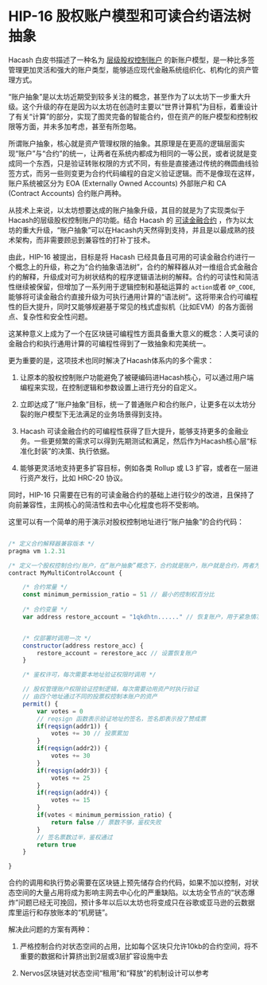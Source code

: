 HIP-16 股权账户模型和可读合约语法树抽象
===

Hacash 白皮书描述了一种名为 [层级股权控制账户](https://github.com/hacash/doc-chinese/blob/main/whitepaper.md#3-%E5%B1%82%E7%BA%A7%E8%82%A1%E6%9D%83%E6%8E%A7%E5%88%B6%E8%B4%A6%E6%88%B7) 的新账户模型，是一种比多签管理更加灵活和强大的账户类型，能够适应现代金融系统组织化、机构化的资产管理方式。

“账户抽象”是以太坊近期受到较多关注的概念，甚至作为了以太坊下一步重大升级。这个升级的存在是因为以太坊在创造时主要以“世界计算机”为目标，着重设计了有关“计算”的部分，实现了图灵完备的智能合约，但在资产的账户模型和控制权限等方面，并未多加考虑，甚至有所忽略。

所谓账户抽象，核心就是资产管理权限的抽象。其原理是在更高的逻辑层面实现“账户”与“合约”的统一，让两者在系统内都成为相同的一等公民，或者说就是变成同一个东西，只是验证转账权限的方式不同，有些是直接通过传统的椭圆曲线验签方式，而另一些则变更为合约代码编程的自定义验证逻辑。而不是像现在这样，账户系统被区分为 EOA (Externally Owned Accounts) 外部账户和 CA (Contract Accounts) 合约账户两种。

从技术上来说，以太坊想要达成的账户抽象升级，其目的就是为了实现类似于Hacash的层级股权控制账户的功能。结合 Hacash 的 [可读金融合约](https://github.com/hacash/doc-chinese/blob/main/tech/readability_contract_introduction_cn.md) ，作为以太坊的重大升级，“账户抽象”可以在Hacash内天然得到支持，并且是以最成熟的技术架构，而非需要顾忌到兼容性的打补丁技术。

由此，HIP-16 被提出，目标是将 Hacash 已经具备且可用的可读金融合约进行一个概念上的升级，称之为“合约抽象语法树”，合约的解释器从对一维组合式金融合约的解释，升级成对可为树状结构的程序逻辑语法树的解释。合约的可读性和简洁性继续被保留，但增加了一系列用于逻辑控制和基础运算的 `action`或者 `OP_CODE`, 能够将可读金融合约直接升级为可执行通用计算的“语法树”。这将带来合约可编程性的巨大提升，同时又能够规避基于常见的栈式虚拟机（比如EVM）的各方面弱点、复杂性和安全性问题。

这某种意义上成为了一个在区块链可编程性方面具备重大意义的概念：人类可读的金融合约和执行通用计算的可编程性得到了一致抽象和完美统一。

更为重要的是，这项技术也同时解决了Hacash体系内的多个需求：


1. 让原本的股权控制账户功能避免了被硬编码进Hacash核心，可以通过用户端编程来实现，在控制逻辑和参数设置上进行充分的自定义。


2. 立即达成了“账户抽象”目标，统一了普通账户和合约账户，让更多在以太坊分裂的账户模型下无法满足的业务场景得到支持。


3. Hacash 可读金融合约的可编程性获得了巨大提升，能够支持更多的金融业务。一些更频繁的需求可以得到先期测试和满足，然后作为Hacash核心层“标准化封装”的决策、执行依据。


4. 能够更灵活地支持更多扩容目标，例如各类 Rollup 或 L3 扩容，或者在一层进行资产发行，比如 HRC-20 协议。


同时，HIP-16 只需要在已有的可读金融合约的基础上进行较少的改进，且保持了向前兼容性，主网核心的简洁性和去中心化程度也将不受影响。

这里可以有一个简单的用于演示对股权控制地址进行“账户抽象”的合约代码：

```js

/* 定义合约解释器兼容版本 */
pragma vm 1.2.31

/* 定义一个股权控制合约/账户，在“账户抽象”概念下，合约就是账户，账户就是合约，两者为同一个东西 */
contract MyMultiControlAccount {

	/* 合约常量 */
	const minimum_permission_ratio = 51 // 最小的控制权百分比
	
	/* 合约变量 */
	var address restore_account = "1qkdhtn......" // 恢复账户，用于紧急情况的避险


	/* 仅部署时调用一次 */
	constructor(address restore_acc) {
		restore_account = rerestore_acc // 设置恢复账户
	}

	/* 鉴权许可，每次需要本地址验证权限时调用 */

	// 股权管理账户权限验证控制逻辑，每次需要动用资产时执行验证
	// 由四个地址通过不同的投票权控制本账户的资产
	permit() {
		var votes = 0
		// reqsign 函数表示验证地址的签名，签名即表示投了赞成票
		if(reqsign(addr1)) {
			votes += 30 // 投票累加
		}
		if(reqsign(addr2)) {
			votes += 30
		}
		if(reqsign(addr3)) {
			votes += 25
		}
		if(reqsign(addr4)) {
			votes += 15
		}
		if(votes < minimum_permission_ratio) {
			return false // 票数不够，鉴权失败
		}
		// 签名票数过半，鉴权通过
		return true 
	}

}

```

合约的调用和执行势必需要在区块链上预先储存合约代码，如果不加以控制，对状态空间的大量占用将成为影响主网去中心化的严重缺陷。以太坊全节点的“状态爆炸”问题已经无可挽回，预计多年以后以太坊也将变成只在谷歌或亚马逊的云数据库里运行和存放账本的“机房链”。

解决此问题的方案有两种：


1. 严格控制合约对状态空间的占用，比如每个区块只允许10kb的合约空间，将不重要的数据和计算挤出到2层或3层扩容设施中去

2. Nervos区块链对状态空间“租用”和“释放”的机制设计可以参考






